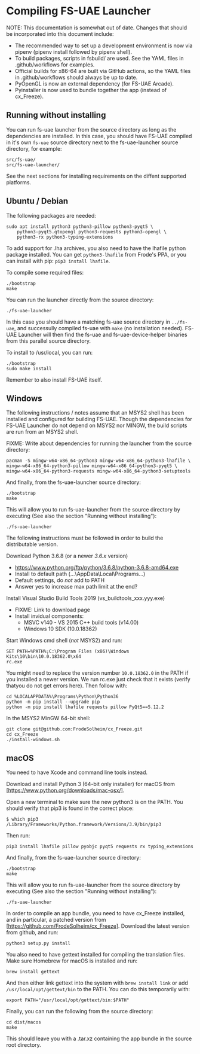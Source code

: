 # Compiling FS-UAE Launcher

NOTE: This documentation is somewhat out of date. Changes that should
be incorporated into this document include:

- The recommended way to set up a development environment is now via pipenv
  (pipenv install followed by pipenv shell).
- To build packages, scripts in fsbuild/ are used. See the YAML files
  in .github/workflows for examples.
- Official builds for x86-64 are built via GitHub actions, so the YAML files
  in .github/workflows should always be up to date.
- PyOpenGL is now an external dependency (for FS-UAE Arcade).
- Pyinstaller is now used to bundle together the app (instead of cx_Freeze).

## Running without installing

You can run fs-uae launcher from the source directory as long as the
dependencies are installed. In this case, you should have FS-UAE compiled in
it's own `fs-uae` source directory next to the fs-uae-launcher source
directory, for example:

    src/fs-uae/
    src/fs-uae-launcher/

See the next sections for installing requirements on the diffent supported
platforms.

## Ubuntu / Debian

The following packages are needed:

    sudo apt install python3 python3-pillow python3-pyqt5 \
        python3-pyqt5.qtopengl python3-requests python3-opengl \
        python3-rx python3-typing-extensions

To add support for .lha archives, you also need to have the lhafile
python package installed. You can get `python3-lhafile` from Frode's PPA,
or you can install with pip: `pip3 install lhafile`.

To compile some required files:

    ./bootstrap
    make

You can run the launcher directly from the source directory:

    ./fs-uae-launcher

In this case you should have a matching fs-uae source directory in
`../fs-uae`, and successully compiled fs-uae with `make` (no installation
needed). FS-UAE Launcher will then find the fs-uae and fs-uae-device-helper
binaries from this parallel source directory.

To install to /usr/local, you can run:

    ./bootstrap
    sudo make install

Remember to also install FS-UAE itself.

## Windows

The following instructions / notes assume that an MSYS2 shell has been
installed and configured for building FS-UAE. Though the dependencies
for FS-UAE Launcher do not depend on MSYS2 nor MINGW, the build scripts
are run from an MSYS2 shell.

FIXME: Write about dependencies for running the launcher from the source
directory:

    pacman -S mingw-w64-x86_64-python3 mingw-w64-x86_64-python3-lhafile \
    mingw-w64-x86_64-python3-pillow mingw-w64-x86_64-python3-pyqt5 \
    mingw-w64-x86_64-python3-requests mingw-w64-x86_64-python3-setuptools

And finally, from the fs-uae-launcher source directory:

    ./bootstrap
    make

This will allow you to run fs-uae-launcher from the source directory by
executing (See also the section "Running without installing"):

    ./fs-uae-launcher

The following instructions must be followed in order to build the
distributable version.

Download Python 3.6.8 (or a newer _3.6.x_ version)

- https://www.python.org/ftp/python/3.6.8/python-3.6.8-amd64.exe
- Install to default path (...\AppData\Local\Programs\...)
- Default settings, do _not_ add to PATH
- Answer yes to increase max path limit at the end?

Install Visual Studio Build Tools 2019 (vs_buildtools_xxx.yyy.exe)

- FIXME: Link to download page
- Install invidual components:
  - MSVC v140 - VS 2015 C++ build tools (v14.00)
  - Windows 10 SDK (10.0.18362)

Start Windows cmd shell (_not_ MSYS2) and run:

    SET PATH=%PATH%;C:\Program Files (x86)\Windows Kits\10\bin\10.0.18362.0\x64
    rc.exe

You might need to replace the version number `10.0.18362.0` in the PATH if you
installed a newer version. We run rc.exe just check that it exists (verify
thatyou do not get errors here). Then follow with:

    cd %LOCALAPPDATA%\Programs\Python\Python36
    python -m pip install --upgrade pip
    python -m pip install lhafile requests pillow PyQt5==5.12.2

In the MSYS2 MinGW 64-bit shell:

    git clone git@github.com:FrodeSolheim/cx_Freeze.git
    cd cx_Freeze
    ./install-windows.sh

## macOS

You need to have Xcode and command line tools instead.

Download and install Python 3 (64-bit only installer) for macOS from
[https://www.python.org/downloads/mac-osx/].

Open a new terminal to make sure the new python3 is on the PATH. You should
verify that pip3 is found in the correct place:

    $ which pip3
    /Library/Frameworks/Python.framework/Versions/3.9/bin/pip3

Then run:

    pip3 install lhafile pillow pyobjc pyqt5 requests rx typing_extensions

And finally, from the fs-uae-launcher source directory:

    ./bootstrap
    make

This will allow you to run fs-uae-launcher from the source directory by
executing (See also the section "Running without installing"):

    ./fs-uae-launcher

In order to compile an app bundle, you need to have cx_Freeze installed,
and in particular, a patched version from
[https://github.com/FrodeSolheim/cx_Freeze]. Download the latest version from
github, and run:

    python3 setup.py install

You also need to have gettext installed for compiling the translation files.
Make sure Homebrew for macOS is installed and run:

    brew install gettext

And then either link gettext into the system with `brew install link` or
add `/usr/local/opt/gettext/bin` to the PATH. You can do this temporarily
with:

    export PATH="/usr/local/opt/gettext/bin:$PATH"

Finally, you can run the following from the source directory:

    cd dist/macos
    make

This should leave you with a .tar.xz containing the app bundle in the source
root directory.
